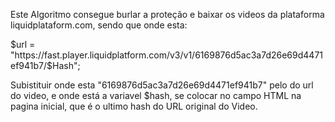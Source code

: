 Este Algoritmo consegue burlar a proteção e baixar os videos da plataforma liquidplataform.com, sendo que onde esta:

$url = "https://fast.player.liquidplatform.com/v3/v1/6169876d5ac3a7d26e69d4471ef941b7/$Hash";

Subistituir onde esta "6169876d5ac3a7d26e69d4471ef941b7" pelo do url do video, e onde está a variavel $hash, 
se colocar no campo HTML na pagina inicial, que é o ultimo hash do URL original do Video.
